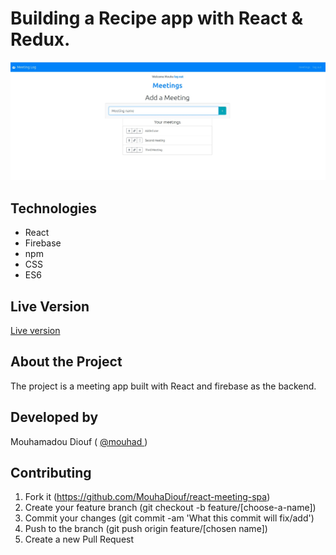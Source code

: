 # Building a Recipe app with React & Redux.
![screenshot](./src/pictures/meeting_screenshot.jpg)
## Technologies

- React
- Firebase
- npm
- CSS
- ES6

## Live Version 
<a href="https://meetingsmo.netlify.app" target="_blank" > Live version </a>

## About the Project

The project is a meeting app built with React and firebase as the backend.


## Developed by

Mouhamadou Diouf ( <a href="https://github.com/MouhaDiouf"> @mouhad </a>)


## Contributing

1. Fork it (https://github.com/MouhaDiouf/react-meeting-spa)
2. Create your feature branch (git checkout -b feature/[choose-a-name])
3. Commit your changes (git commit -am 'What this commit will fix/add')
4. Push to the branch (git push origin feature/[chosen name])
5. Create a new Pull Request